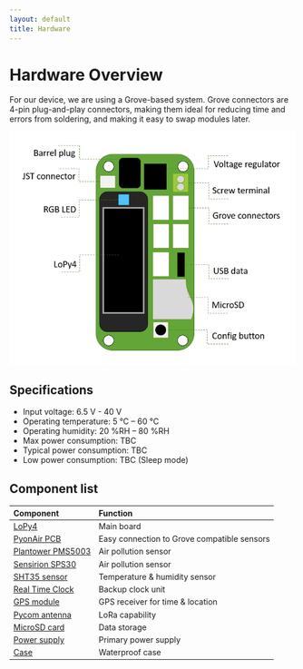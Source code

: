 ```yaml
---
layout: default
title: Hardware
---
```

# Hardware Overview
For our device, we are using a Grove-based system. Grove connectors are 4-pin plug-and-play connectors, making them ideal for reducing time and errors from soldering, and making it easy to swap modules later.

![](/assets/lopy-diagram.PNG)

## Specifications

* Input voltage: 6.5 V - 40 V
* Operating temperature: 5 °C
  – 60 °C
* Operating humidity: 20 %RH – 80 %RH
* Max power consumption: TBC
* Typical power consumption: TBC
* Low power consumption: TBC \(Sleep mode\)

## Component list

| Component | Function |
| :--- | :--- |
| [LoPy4](lopy4.markdown) | Main board |
| [PyonAir PCB](pyonairpcb.markdown) | Easy connection to Grove compatible sensors |
| [Plantower PMS5003](plantowerpms5003.markdown) | Air pollution sensor |
| [Sensirion SPS30](sensirionsps30.markdown) | Air pollution sensor |
| [SHT35 sensor](sht35.markdown) | Temperature & humidity sensor |
| [Real Time Clock](ds3231-real-time-clock.md) | Backup clock unit |
| [GPS module](gps-receiver-module.md) | GPS receiver for time & location |
| [Pycom antenna](pycom-antenna.md) | LoRa capability |
| [MicroSD card](cloudisk-8gb-microsd-card.md) | Data storage |
| [Power supply](battery.md) | Primary power supply |
| [Case](case.md) | Waterproof case |
